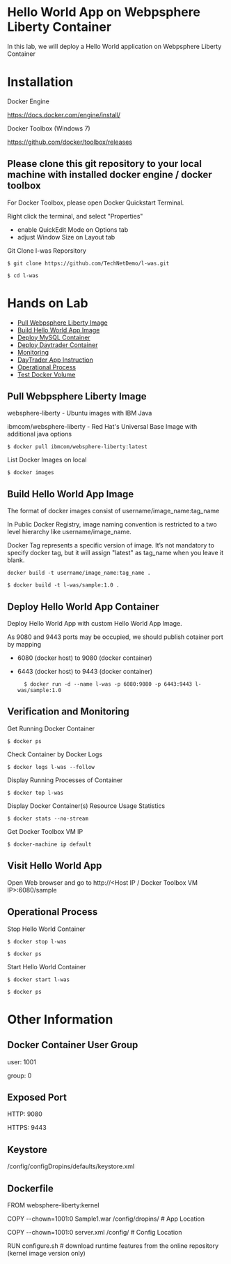 # Hello World App on Webpsphere Liberty Container

In this lab, we will deploy a Hello World application on Webpsphere Liberty Container


# Installation

Docker Engine

https://docs.docker.com/engine/install/ 


Docker Toolbox (Windows 7)

https://github.com/docker/toolbox/releases


## Please clone this git repository to your local machine with installed docker engine / docker toolbox

For Docker Toolbox, please open Docker Quickstart Terminal.

Right click the terminal, and select "Properties"
- enable QuickEdit Mode on Options tab
- adjust Window Size on Layout tab



Git Clone l-was Reporsitory

    $ git clone https://github.com/TechNetDemo/l-was.git
    
    $ cd l-was
 
 
# Hands on Lab

- [Pull Webpsphere Liberty Image](##pull-webpsphere-liberty-image)
- [Build Hello World App Image](##build-hello-world-app-image)
- [Deploy MySQL Container](#deploy-mysql-container)
- [Deploy Daytrader Container](#deploy-daytrader-container)
- [Monitoring](#monitoring)
- [DayTrader App Instruction](#daytrader-app-instruction)
- [Operational Process](#operational-process)
- [Test Docker Volume](#test-docker-volume)

## Pull Webpsphere Liberty Image

websphere-liberty - Ubuntu images with IBM Java

ibmcom/websphere-liberty - Red Hat's Universal Base Image with additional java options  

    $ docker pull ibmcom/websphere-liberty:latest
    
    
 List Docker Images on local
 
    $ docker images
    
    
## Build Hello World App Image    
    
The format of docker images consist of username/image_name:tag_name

In Public Docker Registry, image naming convention is restricted to a two level hierarchy like username/image_name.

Docker Tag represents a specific version of image. It’s not mandatory to specify docker tag, but it will assign "latest" as tag_name when you leave it blank.


    docker build -t username/image_name:tag_name .
    
    $ docker build -t l-was/sample:1.0 .
    
    
## Deploy Hello World App Container

Deploy Hello World App with custom Hello World App Image.

As 9080 and 9443 ports may be occupied, we should publish cotainer port by mapping
- 6080 (docker host) to 9080 (docker container)
- 6443 (docker host) to 9443 (docker container)
        
            
		$ docker run -d --name l-was -p 6080:9080 -p 6443:9443 l-was/sample:1.0
  
  
## Verification and Monitoring

Get Running Docker Container

    $ docker ps


Check Container by Docker Logs

    $ docker logs l-was --follow
    

Display Running Processes of Container

    $ docker top l-was
    
    
Display Docker Container(s) Resource Usage Statistics

    $ docker stats --no-stream
    
    
Get Docker Toolbox VM IP

    $ docker-machine ip default
    

## Visit Hello World App

Open Web browser and go to http://<Host IP / Docker Toolbox VM IP>:6080/sample


## Operational Process

Stop Hello World Container

    $ docker stop l-was
    
    $ docker ps
    
Start Hello World Container

    $ docker start l-was
    
    $ docker ps


# Other Information
    
## Docker Container User Group

user: 1001

group: 0

## Exposed Port 

HTTP: 9080

HTTPS: 9443

## Keystore 

/config/configDropins/defaults/keystore.xml


## Dockerfile
FROM websphere-liberty:kernel

COPY --chown=1001:0  Sample1.war /config/dropins/   # App Location

COPY --chown=1001:0  server.xml /config/  # Config Location

RUN configure.sh # download runtime features from the online repository (kernel image version only)
